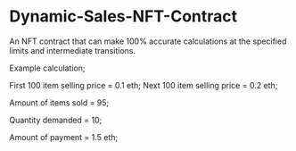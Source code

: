# Dynamic-Sales-NFT-Contract

An NFT contract that can make 100% accurate calculations at the specified limits and intermediate transitions.

Example calculation;

First 100 item selling price = 0.1 eth;
Next 100 item selling price = 0.2 eth;

Amount of items sold = 95;

Quantity demanded = 10;

Amount of payment = 1.5 eth;
